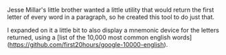 Jesse Millar's little brother wanted a little utility that would return the 
first letter of every word in a paragraph, so he created this tool to do just that.

I expanded on it a little bit to also display a mnemonic device for the letters 
returned, using a [list of the 10,000 most common english words]
(https://github.com/first20hours/google-10000-english).
